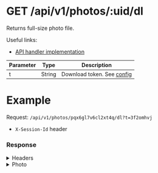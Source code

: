 # GET /api/v1/photos/:uid/dl
Returns full-size photo file.

Useful links:
- [API handler implementation](https://github.com/photoprism/photoprism/blob/5076af297963/internal/api/photo.go#L126)

| Parameter | Type   | Description                                           |
| --------- | ------ | ----------------------------------------------------- |
| t         | String | Download token. See [config](../config/get-config.md) |


# Example
Request: `/api/v1/photos/pqx6gl7v6cl2xt4q/dl?t=3f2omhvj`
- `X-Session-Id` header

### Response
<details>
  <summary>Headers</summary>

  <br/>

  | Name                | Value                                                         |
  | ------------------- | ------------------------------------------------------------- |
  | Accept-Ranges       | bytes                                                         |
  | Content-Disposition | attachment; filename="20210220-012916-Not-A-Cat-2021.mp4.jpg" |
  | Content-Length      | 22383                                                         |
  | Content-Type        | image/jpeg                                                    |
  | Last-Modified       | Sun, 01 Aug 2021 20:22:20 GMT                                 |
  | Date                | Mon, 02 Aug 2021 23:38:31 GMT                                 |
</details>  

<details>
  <summary>Photo</summary>

  <br/>

  ![Photo response](example-photo.png)

</details>  